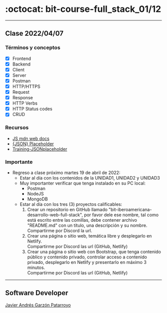 # :octocat: bit-course-full_stack_01/12
- - -
## Clase 2022/04/07
### Términos y conceptos
* [x] Frontend
* [x] Backend
* [x] Client
* [x] Server
* [x] Postman
* [x] HTTP/HTTPS
* [x] Request
* [x] Response
* [x] HTTP Verbs
* [x] HTTP Status codes
* [x] CRUD
### Recursos
* [JS mdn web docs](https://developer.mozilla.org/en-US/docs/Web/JavaScript)
* [{JSON} Placeholder](https://jsonplaceholder.typicode.com/)
* [Training-JSONplaceholder](https://github.com/javierandresgp/training-jsonplaceholder)
### Importante
* Regreso a clase próximo martes 19 de abril de 2022:
  - Estar al día con los contenidos de la UNIDAD1, UNIDAD2 y UNIDAD3
  * Muy importanter verificar que tenga instalado en su PC local:
    - Postman
    - NodeJS
    - MongoDB
  * Estar al día con los tres (3) proyectos calificables:
    1. Crear un repositorio en GitHub llamado "bit-iberoamericana-desarrollo-web-full-stack", por favor dele ese nombre, tal como está escrito entre las comillas, debe contener archivo "README.md" con un título, una descripción y su nombre.  
    Compartirme por Discord la url.
    2. Crear una página o sitio web, temática libre y desplegarlo en Netlify.  
    Compartirme por Discord las url (GitHub, Netlify)
    3. Crear una página o sitio web con Bootstrap, que tenga contenido público y contenido privado, controlar acceso a contenido privado, desplegarlo en Netlify y presentarlo en máximo 3 minutos.  
    Compartirme por Discord las url (GitHub, Netlify)
- - -
## Software Developer
[Javier Andrés Garzón Patarroyo](https://javierandresgp.com)
